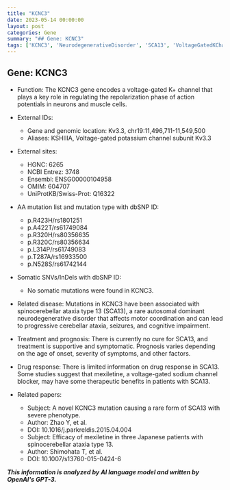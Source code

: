 ```yaml
---
title: "KCNC3"
date: 2023-05-14 00:00:00
layout: post
categories: Gene
summary: "## Gene: KCNC3"
tags: ['KCNC3', 'NeurodegenerativeDisorder', 'SCA13', 'VoltageGatedKChannel', 'Mutation', 'Treatment', 'Prognosis', 'Mexiletine']
---
```


## Gene: KCNC3

- Function: The KCNC3 gene encodes a voltage-gated K+ channel that plays a key role in regulating the repolarization phase of action potentials in neurons and muscle cells.

- External IDs: 
    - Gene and genomic location:  Kv3.3, chr19:11,496,711-11,549,500
    - Aliases: KSHIIIA, Voltage-gated potassium channel subunit Kv3.3

- External sites:
    - HGNC: 6265
    - NCBI Entrez: 3748
    - Ensembl: ENSG00000104958
    - OMIM: 604707
    - UniProtKB/Swiss-Prot: Q16322

- AA mutation list and mutation type with dbSNP ID:
    - p.R423H/rs1801251
    - p.A422T/rs61749084
    - p.R320H/rs80356635
    - p.R320C/rs80356634
    - p.L314P/rs61749083
    - p.T287A/rs16933500
    - p.N528S/rs61742144

- Somatic SNVs/InDels with dbSNP ID:
    - No somatic mutations were found in KCNC3.

- Related disease: Mutations in KCNC3 have been associated with spinocerebellar ataxia type 13 (SCA13), a rare autosomal dominant neurodegenerative disorder that affects motor coordination and can lead to progressive cerebellar ataxia, seizures, and cognitive impairment.

- Treatment and prognosis: There is currently no cure for SCA13, and treatment is supportive and symptomatic. Prognosis varies depending on the age of onset, severity of symptoms, and other factors.

- Drug response: There is limited information on drug response in SCA13. Some studies suggest that mexiletine, a voltage-gated sodium channel blocker, may have some therapeutic benefits in patients with SCA13.

- Related papers:
    - Subject: A novel KCNC3 mutation causing a rare form of SCA13 with severe phenotype.
    - Author: Zhao Y, et al.
    - DOI: 10.1016/j.parkreldis.2015.04.004
    - Subject: Efficacy of mexiletine in three Japanese patients with spinocerebellar ataxia type 13.
    - Author: Shimohata T, et al.
    - DOI: 10.1007/s13760-015-0424-6

**_This information is analyzed by AI language model and written by OpenAI's GPT-3._**